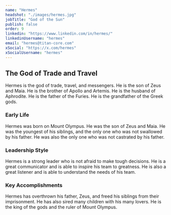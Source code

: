 ```yaml
---
name: "Hermes"
headshot: "./images/hermes.jpg"
jobTitle: "God of the Sun"
publish: false
order: 9
linkedin: "https://www.linkedin.com/in/hermes/"
linkedinUsername: "hermes"
email: "hermes@titan-core.com"
xSocial: "https://x.com/hermes"
xSocialUsername: "hermes"
---
```


## The God of Trade and Travel
Hermes is the god of trade, travel, and messengers. He is the son of Zeus and Maia. He is the brother of Apollo and Artemis. He is the husband of Aphrodite. He is the father of the Furies. He is the grandfather of the Greek gods.

### Early Life

Hermes was born on Mount Olympus. He was the son of Zeus and Maia. He was the youngest of his siblings, and the only one who was not swallowed by his father. He was also the only one who was not castrated by his father.

### Leadership Style

Hermes is a strong leader who is not afraid to make tough decisions. He is a great communicator and is able to inspire his team to greatness. He is also a great listener and is able to understand the needs of his team.

### Key Accomplishments

Hermes has overthrown his father, Zeus, and freed his siblings from their imprisonment. He has also sired many children with his many lovers. He is the king of the gods and the ruler of Mount Olympus.
